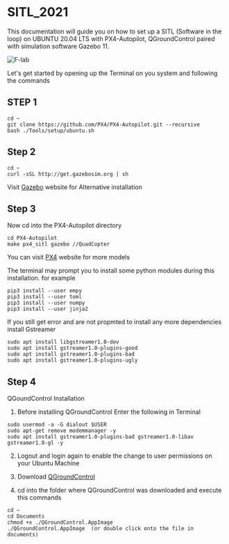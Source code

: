 # SITL_2021
This documentation will guide you on how to set up a SITL (Software in the loop) on UBUNTU 20.04 LTS with PX4-Autopilot, QGroundControl paired with simulation software Gazebo 11.

![F-lab](https://user-images.githubusercontent.com/78522341/106847388-cc341f80-66d4-11eb-9966-00c068135fcc.png)

Let's get started by opening up the Terminal on you system and following the commands

## STEP 1

```
cd ~
git clone https://github.com/PX4/PX4-Autopilot.git --recursive
bash ./Tools/setup/ubuntu.sh
```
## Step 2

```
cd ~
curl -sSL http://get.gazebosim.org | sh
```
Visit <a href="http://gazebosim.org/tutorials?tut=install_ubuntu">Gazebo</a> website for Alternative installation

## Step 3

Now cd into the PX4-Autopilot directory
```
cd PX4-Autopilot
make px4_sitl gazebo //QuadCopter
```
You can visit <a href="https://docs.px4.io/master/en/simulation/gazebo.html">PX4</a> website for more models

The terminal may prompt you to install some python modules during this installation.
for example
```
pip3 install --user empy
pip3 install --user toml
pip3 install --user numpy
pip3 install --user jinja2
```
If you still get error and are not propmted to install any more dependencies install Gstreamer

```
sudo apt install libgstreamer1.0-dev
sudo apt install gstreamer1.0-plugins-good
sudo apt install gstreamer1.0-plugins-bad
sudo apt install gstreamer1.0-plugins-ugly
```
## Step 4 

QGoundControl Installation

1. Before installing QGroundControl
   Enter the following in Terminal

```
sudo usermod -a -G dialout $USER
sudo apt-get remove modemmanager -y
sudo apt install gstreamer1.0-plugins-bad gstreamer1.0-libav gstreamer1.0-gl -y
```
2. Logout and login again to enable the change to user permissions on your Ubuntu Machine

3. Download <a href="https://s3-us-west-2.amazonaws.com/qgroundcontrol/latest/QGroundControl.AppImage">QGroundControl</a>

4. cd into the folder where QGroundControl was downloaded and execute this commands

```
cd ~
cd Documents
chmod +x ./QGroundControl.AppImage
./QGroundControl.AppImage  (or double click onto the file in documents)
```
